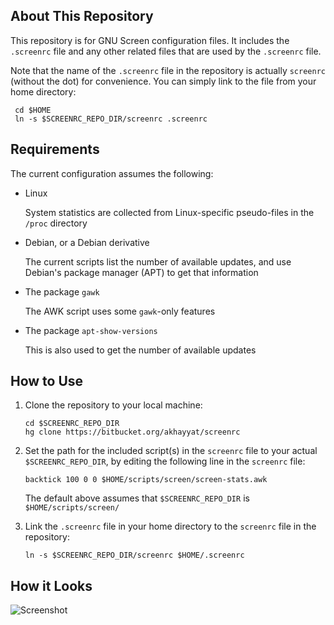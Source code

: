 About This Repository
---------------------

This repository is for GNU Screen configuration files. It includes the
`.screenrc` file and any other related files that are used by the
`.screenrc` file.

Note that the name of the `.screenrc` file in the repository is
actually `screenrc` (without the dot) for convenience. You can simply
link to the file from your home directory:

     cd $HOME
     ln -s $SCREENRC_REPO_DIR/screenrc .screenrc

Requirements
------------

The current configuration assumes the following:

-   Linux

    System statistics are collected from Linux-specific pseudo-files
    in the `/proc` directory

-   Debian, or a Debian derivative

    The current scripts list the number of available updates, and use
    Debian's package manager (APT) to get that information

-   The package `gawk`

    The AWK script uses some `gawk`-only features

-   The package `apt-show-versions`

    This is also used to get the number of available updates

How to Use
----------

1.  Clone the repository to your local machine:

        cd $SCREENRC_REPO_DIR
        hg clone https://bitbucket.org/akhayyat/screenrc

2.  Set the path for the included script(s) in the `screenrc` file to
    your actual `$SCREENRC_REPO_DIR`, by editing the following line in
    the `screenrc` file:

        backtick 100 0 0 $HOME/scripts/screen/screen-stats.awk

    The default above assumes that `$SCREENRC_REPO_DIR` is `$HOME/scripts/screen/`

3.  Link the `.screenrc` file in your home directory to the `screenrc`
    file in the repository:

        ln -s $SCREENRC_REPO_DIR/screenrc $HOME/.screenrc

How it Looks
------------

![Screenshot](https://bitbucket.org/akhayyat/screenrc/raw/064acbb0294c/screenrc-screenshot.png "Screenshot")
